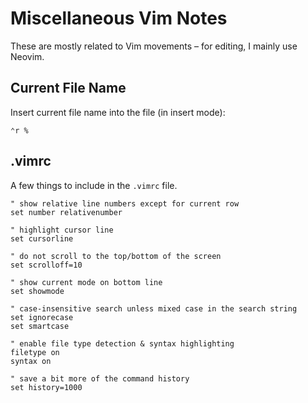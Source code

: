 # Miscellaneous Vim Notes

These are mostly related to Vim movements – for editing, I mainly use Neovim.

## Current File Name

Insert current file name into the file (in insert mode):

```vim
⌃r %
```

## .vimrc

A few things to include in the `.vimrc` file.

```vim
" show relative line numbers except for current row
set number relativenumber

" highlight cursor line
set cursorline

" do not scroll to the top/bottom of the screen
set scrolloff=10

" show current mode on bottom line
set showmode

" case-insensitive search unless mixed case in the search string
set ignorecase
set smartcase

" enable file type detection & syntax highlighting
filetype on
syntax on

" save a bit more of the command history
set history=1000
```
